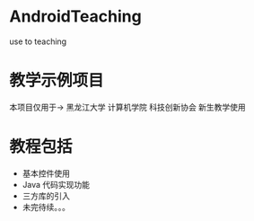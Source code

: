 # AndroidTeaching
use to teaching



# 教学示例项目
本项目仅用于-> 黑龙江大学 计算机学院 科技创新协会 新生教学使用



# 教程包括
 - 基本控件使用
 - Java 代码实现功能
 - 三方库的引入
 - 未完待续。。。
